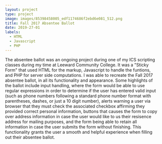 ```yaml
---
layout: project
type: project
image: images/85398458005_edf1174686f2ebd6e081_512.png
title: Fall 2017 Absentee Ballot
date: 2019-27-01
labels:
  - HTML
  - Javascript
  - PHP
---
```


The absentee ballot was an ongoing project during one of my ICS scripting classes during my time at Leeward Community College. It was a "Sticky Form" that used HTML for the markup, Javascript to handle the funtions, and PHP for server side computations. I was able to recreate the Fall 2017 absentee ballot, in all its functionality and appearance. Some highlights of the ballot include input handling, where the form would be able to use regular expressions in order to determine if the user has entered valid input (such as phone numbers following a standard phone number format with parentheses, dashes, or just a 10 digit number), alerts warning a user via browser that they must check the associated checkbox affirming they provided correct personal information, buttons that causes the form to copy over address information in case the user would like to us their resisence address for mailing purposes, and the form being able to retain all information in case the user submits the form without finishing. This functionality grants the user a smooth and helpful experience when filling out their absentee ballot.
